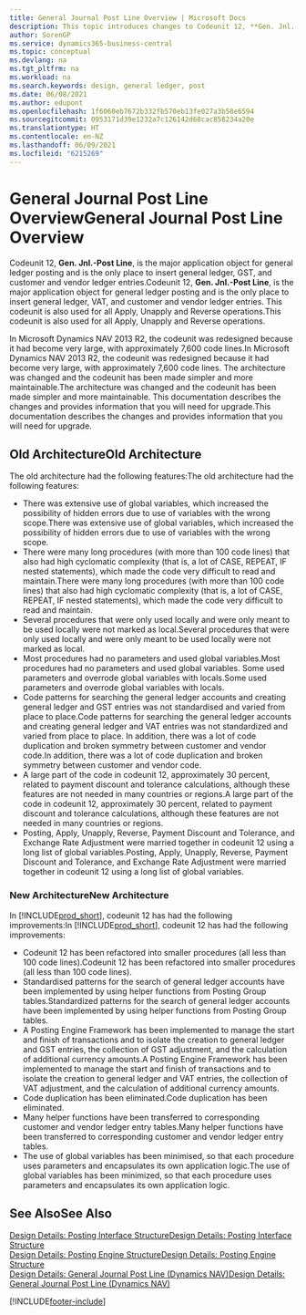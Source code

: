 ```yaml
---
title: General Journal Post Line Overview | Microsoft Docs
description: This topic introduces changes to Codeunit 12, **Gen. Jnl.-Post Line**, which is the major application object for general ledger posting and is the only place to insert general ledger, GST, and customer and vendor ledger entries.
author: SorenGP
ms.service: dynamics365-business-central
ms.topic: conceptual
ms.devlang: na
ms.tgt_pltfrm: na
ms.workload: na
ms.search.keywords: design, general ledger, post
ms.date: 06/08/2021
ms.author: edupont
ms.openlocfilehash: 1f6060eb7672b332fb570eb13fe027a3b58e6594
ms.sourcegitcommit: 0953171d39e1232a7c126142d68cac858234a20e
ms.translationtype: HT
ms.contentlocale: en-NZ
ms.lasthandoff: 06/09/2021
ms.locfileid: "6215269"
---
```

# <a name="general-journal-post-line-overview"></a><span data-ttu-id="dcb41-103">General Journal Post Line Overview</span><span class="sxs-lookup"><span data-stu-id="dcb41-103">General Journal Post Line Overview</span></span>

<span data-ttu-id="dcb41-104">Codeunit 12, **Gen. Jnl.-Post Line**, is the major application object for general ledger posting and is the only place to insert general ledger, GST, and customer and vendor ledger entries.</span><span class="sxs-lookup"><span data-stu-id="dcb41-104">Codeunit 12, **Gen. Jnl.-Post Line**, is the major application object for general ledger posting and is the only place to insert general ledger, VAT, and customer and vendor ledger entries.</span></span> <span data-ttu-id="dcb41-105">This codeunit is also used for all Apply, Unapply and Reverse operations.</span><span class="sxs-lookup"><span data-stu-id="dcb41-105">This codeunit is also used for all Apply, Unapply and Reverse operations.</span></span>  
  
<span data-ttu-id="dcb41-106">In Microsoft Dynamics NAV 2013 R2, the codeunit was redesigned because it had become very large, with approximately 7,600 code lines.</span><span class="sxs-lookup"><span data-stu-id="dcb41-106">In Microsoft Dynamics NAV 2013 R2, the codeunit was redesigned because it had become very large, with approximately 7,600 code lines.</span></span> <span data-ttu-id="dcb41-107">The architecture was changed and the codeunit has been made simpler and more maintainable.</span><span class="sxs-lookup"><span data-stu-id="dcb41-107">The architecture was changed and the codeunit has been made simpler and more maintainable.</span></span> <span data-ttu-id="dcb41-108">This documentation describes the changes and provides information that you will need for upgrade.</span><span class="sxs-lookup"><span data-stu-id="dcb41-108">This documentation describes the changes and provides information that you will need for upgrade.</span></span>  
  
## <a name="old-architecture"></a><span data-ttu-id="dcb41-109">Old Architecture</span><span class="sxs-lookup"><span data-stu-id="dcb41-109">Old Architecture</span></span>  
<span data-ttu-id="dcb41-110">The old architecture had the following features:</span><span class="sxs-lookup"><span data-stu-id="dcb41-110">The old architecture had the following features:</span></span>  
  
* <span data-ttu-id="dcb41-111">There was extensive use of global variables, which increased the possibility of hidden errors due to use of variables with the wrong scope.</span><span class="sxs-lookup"><span data-stu-id="dcb41-111">There was extensive use of global variables, which increased the possibility of hidden errors due to use of variables with the wrong scope.</span></span>  
* <span data-ttu-id="dcb41-112">There were many long procedures (with more than 100 code lines) that also had high cyclomatic complexity (that is, a lot of CASE, REPEAT, IF nested statements), which made the code very difficult to read and maintain.</span><span class="sxs-lookup"><span data-stu-id="dcb41-112">There were many long procedures (with more than 100 code lines) that also had high cyclomatic complexity (that is, a lot of CASE, REPEAT, IF nested statements), which made the code very difficult to read and maintain.</span></span>  
* <span data-ttu-id="dcb41-113">Several procedures that were only used locally and were only meant to be used locally were not marked as local.</span><span class="sxs-lookup"><span data-stu-id="dcb41-113">Several procedures that were only used locally and were only meant to be used locally were not marked as local.</span></span>  
* <span data-ttu-id="dcb41-114">Most procedures had no parameters and used global variables.</span><span class="sxs-lookup"><span data-stu-id="dcb41-114">Most procedures had no parameters and used global variables.</span></span> <span data-ttu-id="dcb41-115">Some used parameters and overrode global variables with locals.</span><span class="sxs-lookup"><span data-stu-id="dcb41-115">Some used parameters and overrode global variables with locals.</span></span>  
* <span data-ttu-id="dcb41-116">Code patterns for searching the general ledger accounts and creating general ledger and GST entries was not standardised and varied from place to place.</span><span class="sxs-lookup"><span data-stu-id="dcb41-116">Code patterns for searching the general ledger accounts and creating general ledger and VAT entries was not standardized and varied from place to place.</span></span> <span data-ttu-id="dcb41-117">In addition, there was a lot of code duplication and broken symmetry between customer and vendor code.</span><span class="sxs-lookup"><span data-stu-id="dcb41-117">In addition, there was a lot of code duplication and broken symmetry between customer and vendor code.</span></span>  
* <span data-ttu-id="dcb41-118">A large part of the code in codeunit 12, approximately 30 percent, related to payment discount and tolerance calculations, although these features are not needed in many countries or regions.</span><span class="sxs-lookup"><span data-stu-id="dcb41-118">A large part of the code in codeunit 12, approximately 30 percent, related to payment discount and tolerance calculations, although these features are not needed in many countries or regions.</span></span>  
* <span data-ttu-id="dcb41-119">Posting, Apply, Unapply, Reverse, Payment Discount and Tolerance, and Exchange Rate Adjustment were married together in codeunit 12 using a long list of global variables.</span><span class="sxs-lookup"><span data-stu-id="dcb41-119">Posting, Apply, Unapply, Reverse, Payment Discount and Tolerance, and Exchange Rate Adjustment were married together in codeunit 12 using a long list of global variables.</span></span>  
  
### <a name="new-architecture"></a><span data-ttu-id="dcb41-120">New Architecture</span><span class="sxs-lookup"><span data-stu-id="dcb41-120">New Architecture</span></span>  
<span data-ttu-id="dcb41-121">In [!INCLUDE[prod_short](includes/prod_short.md)], codeunit 12 has had the following improvements:</span><span class="sxs-lookup"><span data-stu-id="dcb41-121">In [!INCLUDE[prod_short](includes/prod_short.md)], codeunit 12 has had the following improvements:</span></span>  
  
* <span data-ttu-id="dcb41-122">Codeunit 12 has been refactored into smaller procedures (all less than 100 code lines).</span><span class="sxs-lookup"><span data-stu-id="dcb41-122">Codeunit 12 has been refactored into smaller procedures (all less than 100 code lines).</span></span>  
* <span data-ttu-id="dcb41-123">Standardised patterns for the search of general ledger accounts have been implemented by using helper functions from Posting Group tables.</span><span class="sxs-lookup"><span data-stu-id="dcb41-123">Standardized patterns for the search of general ledger accounts have been implemented by using helper functions from Posting Group tables.</span></span>  
* <span data-ttu-id="dcb41-124">A Posting Engine Framework has been implemented to manage the start and finish of transactions and to isolate the creation to general ledger and GST entries, the collection of GST adjustment, and the calculation of additional currency amounts.</span><span class="sxs-lookup"><span data-stu-id="dcb41-124">A Posting Engine Framework has been implemented to manage the start and finish of transactions and to isolate the creation to general ledger and VAT entries, the collection of VAT adjustment, and the calculation of additional currency amounts.</span></span>  
* <span data-ttu-id="dcb41-125">Code duplication has been eliminated.</span><span class="sxs-lookup"><span data-stu-id="dcb41-125">Code duplication has been eliminated.</span></span>  
* <span data-ttu-id="dcb41-126">Many helper functions have been transferred to corresponding customer and vendor ledger entry tables.</span><span class="sxs-lookup"><span data-stu-id="dcb41-126">Many helper functions have been transferred to corresponding customer and vendor ledger entry tables.</span></span>  
* <span data-ttu-id="dcb41-127">The use of global variables has been minimised, so that each procedure uses parameters and encapsulates its own application logic.</span><span class="sxs-lookup"><span data-stu-id="dcb41-127">The use of global variables has been minimized, so that each procedure uses parameters and encapsulates its own application logic.</span></span>  
  
## <a name="see-also"></a><span data-ttu-id="dcb41-128">See Also</span><span class="sxs-lookup"><span data-stu-id="dcb41-128">See Also</span></span>

[<span data-ttu-id="dcb41-129">Design Details: Posting Interface Structure</span><span class="sxs-lookup"><span data-stu-id="dcb41-129">Design Details: Posting Interface Structure</span></span>](design-details-posting-interface-structure.md)  
[<span data-ttu-id="dcb41-130">Design Details: Posting Engine Structure</span><span class="sxs-lookup"><span data-stu-id="dcb41-130">Design Details: Posting Engine Structure</span></span>](design-details-posting-engine-structure.md)  
[<span data-ttu-id="dcb41-131">Design Details: General Journal Post Line (Dynamics NAV)</span><span class="sxs-lookup"><span data-stu-id="dcb41-131">Design Details: General Journal Post Line (Dynamics NAV)</span></span>](/dynamics-nav-app/design-details-general-journal-post-line)  


[!INCLUDE[footer-include](includes/footer-banner.md)]